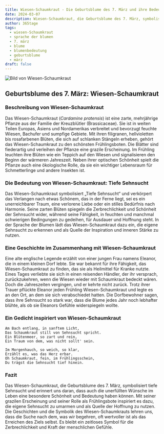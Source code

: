 ```yaml
---
title: Wiesen-Schaumkraut - Die Geburtsblume des 7. März und ihre Bedeutung
date: 2024-03-07
description: Wiesen-Schaumkraut, die Geburtsblume des 7. März, symbolisiert Tiefe Sehnsucht. Erfahre mehr über ihre Geschichte, Bedeutung und Symbolik in der Sprache der Blumen.
author: 365tage
tags:
  - wiesen-Schaumkraut
  - sprache der blumen
  - 7. märz
  - blume
  - blumenbedeutung
  - geburtsblume
  - märz
draft: false
---
```


![Bild von Wiesen-Schaumkraut](https://cdn.pixabay.com/photo/2020/05/16/20/52/forest-cress-5179218_640.jpg#center)


## Geburtsblume des 7. März: Wiesen-Schaumkraut

### Beschreibung von Wiesen-Schaumkraut

Das Wiesen-Schaumkraut (_Cardamine pratensis_) ist eine zarte, mehrjährige Pflanze aus der Familie der Kreuzblütler (Brassicaceae). Sie ist in weiten Teilen Europas, Asiens und Nordamerikas verbreitet und bevorzugt feuchte Wiesen, Bachufer und sumpfige Gebiete. Mit ihren filigranen, hellvioletten bis rosafarbenen Blüten, die sich auf schlanken Stängeln erheben, gehört das Wiesen-Schaumkraut zu den schönsten Frühlingsboten. Die Blätter sind fiederartig und verleihen der Pflanze eine grazile Erscheinung. Im Frühling leuchten ihre Blüten wie ein Teppich auf den Wiesen und signalisieren den Beginn der wärmeren Jahreszeit. Neben ihrer optischen Schönheit spielt die Pflanze auch eine ökologische Rolle, da sie ein wichtiger Lebensraum für Schmetterlinge und andere Insekten ist.

### Die Bedeutung von Wiesen-Schaumkraut: Tiefe Sehnsucht

Das Wiesen-Schaumkraut symbolisiert „Tiefe Sehnsucht“ und verkörpert das Verlangen nach etwas Schönem, das in der Ferne liegt, sei es ein unerreichbarer Traum, eine verlorene Liebe oder ein stilles Bedürfnis nach Harmonie. Seine zarten Blüten spiegeln die Zerbrechlichkeit und Schönheit der Sehnsucht wider, während seine Fähigkeit, in feuchten und manchmal schwierigen Bedingungen zu gedeihen, für Ausdauer und Hoffnung steht. In der Sprache der Blumen lädt das Wiesen-Schaumkraut dazu ein, die eigene Sehnsucht zu erkennen und als Quelle der Inspiration und inneren Stärke zu nutzen.

### Eine Geschichte im Zusammenhang mit Wiesen-Schaumkraut

Eine alte englische Legende erzählt von einer jungen Frau namens Eleanor, die in einem kleinen Dorf lebte. Sie war bekannt für ihre Fähigkeit, das Wiesen-Schaumkraut zu finden, das sie als Heilmittel für Kranke nutzte. Eines Tages verliebte sie sich in einen reisenden Händler, der ihr versprach, zurückzukehren, wenn die Wiesen wieder mit Schaumkraut bedeckt wären. Doch die Jahreszeiten vergingen, und er kehrte nicht zurück. Trotz ihrer Trauer pflückte Eleanor jeden Frühling Wiesen-Schaumkraut und legte es an den Ort, an dem sie sich verabschiedet hatten. Die Dorfbewohner sagen, dass ihre Sehnsucht so stark war, dass die Blume jedes Jahr noch lebhafter blühte, als ob sie Eleanors Gefühle widerspiegeln wollte.

### Ein Gedicht inspiriert von Wiesen-Schaumkraut

```
Am Bach entlang, in sanftem Licht,  
Das Schaumkraut still von Sehnsucht spricht.  
Ein Blütenmeer, so zart und rein,  
Ein Traum von dem, was nicht sollt' sein.  

Im Morgenhauch, so weich, so klar,  
Erzählt es, was das Herz erbar.  
Oh Schaumkraut, fein, im Frühlingsschein,  
Du trägst die Sehnsucht tief hinein.  
```

### Fazit

Das Wiesen-Schaumkraut, die Geburtsblume des 7. März, symbolisiert tiefe Sehnsucht und erinnert uns daran, dass auch die unerfüllten Wünsche im Leben eine besondere Schönheit und Bedeutung haben können. Mit seiner grazilen Erscheinung und seiner Rolle als Frühlingsbote inspiriert es dazu, die eigene Sehnsucht zu umarmen und als Quelle der Hoffnung zu nutzen. Die Geschichten und die Symbolik des Wiesen-Schaumkrauts lehren uns, dass die Suche nach dem, was wir begehren, oft wertvoller ist als das Erreichen des Ziels selbst. Es bleibt ein zeitloses Symbol für die Zerbrechlichkeit und Kraft der menschlichen Gefühle.